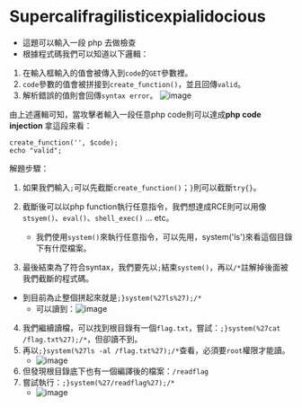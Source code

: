 # Supercalifragilisticexpialidocious
- 這題可以輸入一段 php 去做檢查
- 根據程式碼我們可以知道以下邏輯：
1. 在輸入框輸入的值會被傳入到`code`的`GET`參數裡。
2. `code`參數的值會被拼接到`create_function()`，並且回傳`valid`。
3. 解析錯誤的值則會回傳`syntax error`。
![image](https://hackmd-prod-images.s3-ap-northeast-1.amazonaws.com/uploads/upload_7b1159fe29b864f96da616f3949b4742.png?AWSAccessKeyId=AKIA3XSAAW6AWSKNINWO&Expires=1726823868&Signature=SE2U%2B4R%2FoSflNjuVmVC43ZFSY9M%3D)

由上述邏輯可知，當攻擊者輸入一段任意php code則可以達成**php code injection**
拿這段來看：
```php=
create_function('', $code);
echo "valid";
```
解題步驟：
1. 如果我們輸入`;`可以先截斷`create_function()`；`}`則可以截斷`try{}`。
2. 截斷後可以以php function執行任意指令，我們想達成RCE則可以用像`stsyem()`、`eval()`、`shell_exec()` ... etc。
    - 我們使用`system()`來執行任意指令，可以先用，system('ls')來看這個目錄下有什麼檔案。

3. 最後結束為了符合syntax，我們要先以`;`結束`system()`，再以`/*`註解掉後面被我們截斷的程式碼。

- 到目前為止整個拼起來就是`;}system(%27ls%27);/*`
    - 可以讀到：![image](https://hackmd-prod-images.s3-ap-northeast-1.amazonaws.com/uploads/upload_b349ed601f40f8036ab212a4fb8eafd9.png?AWSAccessKeyId=AKIA3XSAAW6AWSKNINWO&Expires=1726823767&Signature=NZwL7KYrqr%2B%2FEKEIkUq2QYvvLj4%3D)

4. 我們繼續讀檔，可以找到根目錄有一個`flag.txt`，嘗試：`;}system(%27cat /flag.txt%27);/*`，但卻讀不到。
5. 再以`;}system(%27ls -al /flag.txt%27);/*`查看，必須要`root`權限才能讀。
    - ![image](https://hackmd-prod-images.s3-ap-northeast-1.amazonaws.com/uploads/upload_e8fd903bda08dfca73dc8f480a9620bc.png?AWSAccessKeyId=AKIA3XSAAW6AWSKNINWO&Expires=1726823919&Signature=N%2B89PaX%2FjEBHfkMNKX5bQWE0QbA%3D)
6. 但發現根目錄底下也有一個編譯後的檔案：`/readflag`
7. 嘗試執行：`;}system(%27/readflag%27);/*`
    - ![image](https://hackmd-prod-images.s3-ap-northeast-1.amazonaws.com/uploads/upload_6ea7ad158bcce2debdcc761cd7a6a35b.png?AWSAccessKeyId=AKIA3XSAAW6AWSKNINWO&Expires=1726823888&Signature=RIht%2Bj73kWGJJqazFEGwfUqXA08%3D)
